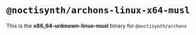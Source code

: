 # `@noctisynth/archons-linux-x64-musl`

This is the **x86_64-unknown-linux-musl** binary for `@noctisynth/archons`
